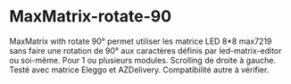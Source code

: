 # MaxMatrix-rotate-90
MaxMatrix with rotate 90° 
permet utiliser les matrice LED 8*8 max7219 sans faire une rotation de 90° aux caractères définis par led-matrix-editor ou soi-même.
Pour 1 ou plusieurs modules.  Scrolling de droite à gauche.
Testé avec matrice Eleggo et AZDelivery. Compatibilité autre à vérifier.
